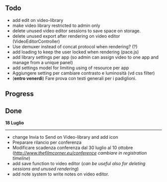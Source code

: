 ## Todo

- add edit on video-library
- make video library restricted to admin only
- delete unused video editor sessions to save space on storage.
- delete unused export after rendering on video editor (VideoEditorController)
- Use demuxer instead of concat protocol when rendering? (?)
- add loading to keep the user locked when rendering (pace.js)
- add library settings per app (so admin can assign video to one app and manage from a unique panel)
- add settings model for limiting using of resource per app
- Aggiungere setting per cambiare contrasto e luminosità (vd css filter)
- (__entro venerdì__) Fare prova con testi generali per i padiglioni.


## Progress


## Done

**18 Luglio**
___

- change Invia to Send on Video-library and add icon
- Preparare rilancio per conferenza
- Modificare scadenza conferenza dal 30 luglio al 10 ottobre (_http://www.thefilmcorner.eu/conference cambiare in registration timeline_)
- add save function to video editor (_can be useful also for deleting sessions and unused rendering_)
- add note system to write notes on video editor.
